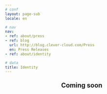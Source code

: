 ```yaml
---
# conf
layout: page-sub
locale: en

# nav
nav:
- ref: about/press
- ref: blog
  url: http://blog.clever-cloud.com/Press
  en: Press Releases
- ref: about/identity

# data
title: Identity
---
```

<div style="width:100%; height: 100px;">
	<h2 class="marquee2" style="text-align: center;margin-top: 5%;padding-top: 0px;">Coming soon</h2>
</div>
​